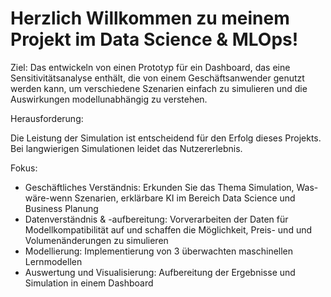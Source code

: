# Herzlich Willkommen zu meinem Projekt im Data Science & MLOps!

Ziel:
Das entwickeln von einen Prototyp für ein Dashboard, das eine Sensitivitätsanalyse enthält, die von einem Geschäftsanwender genutzt werden kann, um
verschiedene Szenarien einfach zu simulieren und die Auswirkungen modellunabhängig zu verstehen.

Herausforderung: 

Die Leistung der Simulation ist entscheidend für den Erfolg dieses Projekts. Bei langwierigen Simulationen leidet das Nutzererlebnis.

Fokus: 
- Geschäftliches Verständnis: Erkunden Sie das Thema Simulation, Was-wäre-wenn
Szenarien, erklärbare KI im Bereich Data Science und Business
Planung
- Datenverständnis & -aufbereitung: Vorverarbeiten der Daten für
Modellkompatibilität auf und schaffen die Möglichkeit, Preis- und
und Volumenänderungen zu simulieren
- Modellierung: Implementierung von 3 überwachten maschinellen Lernmodellen
- Auswertung und Visualisierung: Aufbereitung der Ergebnisse und
Simulation in einem Dashboard


```{tableofcontents}
```
